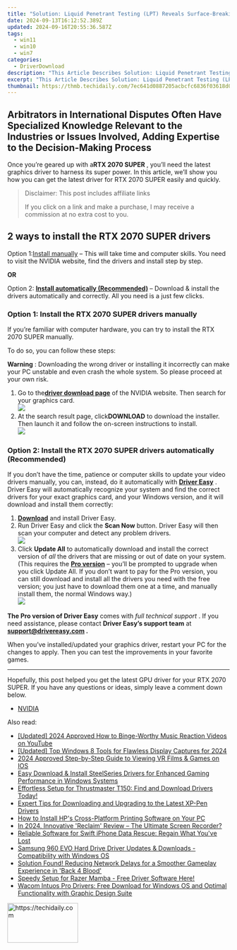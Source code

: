 ```yaml
---
title: "Solution: Liquid Penetrant Testing (LPT) Reveals Surface-Breaking Flaws in Non-Porous Materials but Cannot Detect Subsurface Defects"
date: 2024-09-13T16:12:52.389Z
updated: 2024-09-16T20:55:36.587Z
tags:
  - win11
  - win10
  - win7
categories:
  - DriverDownload
description: "This Article Describes Solution: Liquid Penetrant Testing (LPT) Reveals Surface-Breaking Flaws in Non-Porous Materials but Cannot Detect Subsurface Defects"
excerpt: "This Article Describes Solution: Liquid Penetrant Testing (LPT) Reveals Surface-Breaking Flaws in Non-Porous Materials but Cannot Detect Subsurface Defects"
thumbnail: https://thmb.techidaily.com/7ec641d0887205acbcfc6836f03618d0eee863811c5fb186d0f0c958e752d87a.jpg
---
```


## Arbitrators in International Disputes Often Have Specialized Knowledge Relevant to the Industries or Issues Involved, Adding Expertise to the Decision-Making Process

Once you’re geared up with a**RTX 2070 SUPER** , you’ll need the latest graphics driver to harness its super power. In this article, we’ll show you how you can get the latest driver for RTX 2070 SUPER easily and quickly.

>  Disclaimer: This post includes affiliate links
>
>  If you click on a link and make a purchase, I may receive a commission at no extra cost to you.
>

## 2 ways to install the RTX 2070 SUPER drivers

 Option 1:[Install manually](https://tools.techidaily.com/drivereasy/download/) – This will take time and computer skills. You need to visit the NVIDIA website, find the drivers and install step by step.

**OR**

 Option 2: **[Install automatically (Recommended)](https://www.drivereasy.com/knowledge/download-update-rtx-2070-super-drivers-windows-10/#option2)**  – Download & install the drivers automatically and correctly. All you need is a just few clicks.

### Option 1: Install the RTX 2070 SUPER drivers manually

 If you’re familiar with computer hardware, you can try to install the RTX 2070 SUPER manually.

To do so, you can follow these steps:

**Warning** : Downloading the wrong driver or installing it incorrectly can make your PC unstable and even crash the whole system. So please proceed at your own risk.

1. Go to the[**driver download page**](https://tools.techidaily.com/drivereasy/download/) of the NVIDIA website. Then search for your graphics card.  
![](https://images.drivereasy.com/wp-content/uploads/2021/04/2070-super-manually-1.jpg)
2. At the search result page, click**DOWNLOAD** to download the installer. Then launch it and follow the on-screen instructions to install.  
![](https://images.drivereasy.com/wp-content/uploads/2021/04/2070-super-manually-2.jpg)

### Option 2: Install the RTX 2070 SUPER drivers automatically (Recommended)

 If you don’t have the time, patience or computer skills to update your video drivers manually, you can, instead, do it automatically with **[Driver Easy](https://tools.techidaily.com/drivereasy/download/)**  . Driver Easy will automatically recognize your system and find the correct drivers for your exact graphics card, and your Windows version, and it will download and install them correctly:

1. **[Download](https://tools.techidaily.com/drivereasy/download/)**  and install Driver Easy.
2. Run Driver Easy and click the **Scan Now** button. Driver Easy will then scan your computer and detect any problem drivers.  
![](https://images.drivereasy.com/wp-content/uploads/2020/11/Scan-now-1.jpg)
3. Click **Update All** to automatically download and install the correct version of _all_ the drivers that are missing or out of date on your system.  
 (This requires the **[Pro version](https://tools.techidaily.com/drivereasy/download/)**  – you’ll be prompted to upgrade when you click Update All. If you don’t want to pay for the Pro version, you can still download and install all the drivers you need with the free version; you just have to download them one at a time, and manually install them, the normal Windows way.)  
![](https://images.drivereasy.com/wp-content/uploads/2021/04/2070-super-update.jpg)

**The Pro version of Driver Easy** comes with _full technical support_ . If you need assistance, please contact **Driver Easy’s support team** at **[support@drivereasy.com](https://tools.techidaily.com/drivereasy/download/) .**

 When you’ve installed/updated your graphics driver, restart your PC for the changes to apply. Then you can test the improvements in your favorite games.

---

 Hopefully, this post helped you get the latest GPU driver for your RTX 2070 SUPER. If you have any questions or ideas, simply leave a comment down below.

* [NVIDIA](https://tools.techidaily.com/drivereasy/download/)

<ins class="adsbygoogle"
     style="display:block"
     data-ad-format="autorelaxed"
     data-ad-client="ca-pub-7571918770474297"
     data-ad-slot="1223367746"></ins>

<ins class="adsbygoogle"
     style="display:block"
     data-ad-client="ca-pub-7571918770474297"
     data-ad-slot="8358498916"
     data-ad-format="auto"
     data-full-width-responsive="true"></ins>

<span class="atpl-alsoreadstyle">Also read:</span>
<div><ul>
<li><a href="https://youtube-lab.techidaily.com/ed-2024-approved-how-to-binge-worthy-music-reaction-videos-on-youtube/"><u>[Updated] 2024 Approved How to Binge-Worthy Music Reaction Videos on YouTube</u></a></li>
<li><a href="https://visual-screen-recording.techidaily.com/updated-top-windows-8-tools-for-flawless-display-captures-for-2024/"><u>[Updated] Top Windows 8 Tools for Flawless Display Captures for 2024</u></a></li>
<li><a href="https://extra-support.techidaily.com/2024-approved-step-by-step-guide-to-viewing-vr-films-and-games-on-ios/"><u>2024 Approved Step-by-Step Guide to Viewing VR Films & Games on IOS</u></a></li>
<li><a href="https://hardware-updates.techidaily.com/easy-download-and-install-steelseries-drivers-for-enhanced-gaming-performance-in-windows-systems/"><u>Easy Download & Install SteelSeries Drivers for Enhanced Gaming Performance in Windows Systems</u></a></li>
<li><a href="https://win-amazing.techidaily.com/1722961647597-effortless-setup-for-thrustmaster-t150-find-and-download-drivers-today/"><u>Effortless Setup for Thrustmaster T150: Find and Download Drivers Today!</u></a></li>
<li><a href="https://win-amazing.techidaily.com/expert-tips-for-downloading-and-upgrading-to-the-latest-xp-pen-drivers/"><u>Expert Tips for Downloading and Upgrading to the Latest XP-Pen Drivers</u></a></li>
<li><a href="https://win-amazing.techidaily.com/how-to-install-hps-cross-platform-printing-software-on-your-pc/"><u>How to Install HP's Cross-Platform Printing Software on Your PC</u></a></li>
<li><a href="https://visual-screen-recording.techidaily.com/in-2024-innovative-reclaim-review-the-ultimate-screen-recorder/"><u>In 2024, Innovative 'Reclaim' Review – The Ultimate Screen Recorder?</u></a></li>
<li><a href="https://data-safeguard.techidaily.com/reliable-software-for-swift-iphone-data-rescue-regain-what-youve-lost/"><u>Reliable Software for Swift iPhone Data Rescue: Regain What You've Lost</u></a></li>
<li><a href="https://win-amazing.techidaily.com/samsung-960-evo-hard-drive-driver-updates-and-downloads-compatibility-with-windows-os/"><u>Samsung 960 EVO Hard Drive Driver Updates & Downloads - Compatibility with Windows OS</u></a></li>
<li><a href="https://program-issues.techidaily.com/solution-found-reducing-network-delays-for-a-smoother-gameplay-experience-in-back-4-blood/"><u>Solution Found! Reducing Network Delays for a Smoother Gameplay Experience in 'Back 4 Blood'</u></a></li>
<li><a href="https://win-amazing.techidaily.com/1722962138040-speedy-setup-for-razer-mamba-free-driver-software-here/"><u>Speedy Setup for Razer Mamba - Free Driver Software Here!</u></a></li>
<li><a href="https://win-amazing.techidaily.com/wacom-intuos-pro-drivers-free-download-for-windows-os-and-optimal-functionality-with-graphic-design-suite/"><u>Wacom Intuos Pro Drivers: Free Download for Windows OS and Optimal Functionality with Graphic Design Suite</u></a></li>
</ul></div>

<!-- affiliate ads begin -->
<a href="https://aligracehair.sjv.io/c/5597632/2115928/19272" target="_top" id="2115928">
  <img src="//a.impactradius-go.com/display-ad/19272-2115928" border="0" alt="https://techidaily.com" width="160" height="90"/>
</a>
<img height="0" width="0" src="https://aligracehair.sjv.io/i/5597632/2115928/19272" style="position:absolute;visibility:hidden;" border="0" />
<!-- affiliate ads end -->

